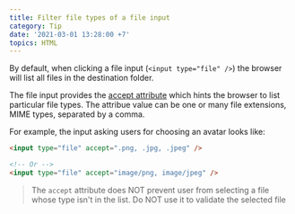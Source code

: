 ```yaml
---
title: Filter file types of a file input
category: Tip
date: '2021-03-01 13:28:00 +7'
topics: HTML
---
```


By default, when clicking a file input (`<input type="file" />`) the browser will list all files in the destination folder.

The file input provides the [accept attribute](https://developer.mozilla.org/en-US/docs/Web/HTML/Attributes/accept) which hints the browser to list particular file types. The attribue value can be one or many file extensions, MIME types, separated by a comma.

For example, the input asking users for choosing an avatar looks like:

```html
<input type="file" accept=".png, .jpg, .jpeg" />

<!-- Or -->
<input type="file" accept="image/png, image/jpeg" />
```

> The `accept` attribute does NOT prevent user from selecting a file whose type isn't in the list. Do NOT use it to validate the selected file
